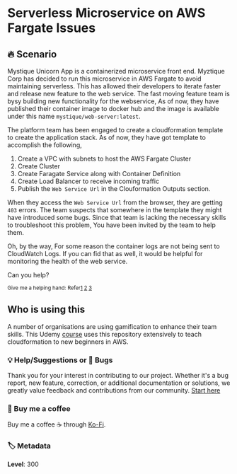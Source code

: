 # Serverless Microservice on AWS Fargate Issues

## 🔥 Scenario

Mystique Unicorn App is a containerized microservice front end. Myztique Corp has decided to run this microservice in AWS Fargate to avoid maintaining serverless. This has allowed their developers to iterate faster and release new feature to the web service. The fast moving feature team is bysy building new functionality for the webservice, As of now, they have published their container image to docker hub and the image is available under this name `mystique/web-server:latest`.

The platform team has been engaged to create a cloudformation template to create the application stack. As of now, they have got template to accomplish the following,

1. Create a VPC with subnets to host the AWS Fargate Cluster
1. Create Cluster
1. Create Faragate Service along with Container Definition
1. Create Load Balancer to receive incoming traffic
1. Publish the `Web Service Url` in the Clouformation Outputs section.

When they access the `Web Service Url` from the browser, they are getting `403` errors. The team suspects that somewhere in the template they might have introduced some bugs. Since that team is lacking the necessary skills to troubleshoot this problem, You have been invited by the team to help them.

Oh, by the way, For some reason the container logs are not being sent to CloudWatch Logs. If you can fid that as well, it would be helpful for monitoring the health of the web service.

Can you help?

<sup>Give me a helping hand: Refer[1][1] [2][2] [3][3]</sup>

## Who is using this

A number of organisations are using gamification to enhance their team skills. This Udemy [course][100] uses this repository extensively to teach cloudformation to new beginners in AWS.

### 💡 Help/Suggestions or 🐛 Bugs

Thank you for your interest in contributing to our project. Whether it's a bug report, new feature, correction, or additional documentation or solutions, we greatly value feedback and contributions from our community. [Start here][200]

### 👋 Buy me a coffee

Buy me a coffee ☕ through [Ko-Fi](https://ko-fi.com/miztiik).

### 🏷️ Metadata

**Level**: 300

[1]: https://docs.aws.amazon.com/elasticloadbalancing/latest/network/target-group-health-checks.html
[2]: https://aws.amazon.com/premiumsupport/knowledge-center/elb-fix-failing-health-checks-alb/
[3]: https://docs.aws.amazon.com/elasticloadbalancing/latest/application/load-balancer-update-security-groups.html

[100]: https://www.udemy.com/course/aws-cloud-development-kit-from-beginner-to-professional/?referralCode=E15D7FB64E417C547579&couponCode=AWS_4U_MAY

[200]: https://github.com/miztiik/cfn-challenges/issues
